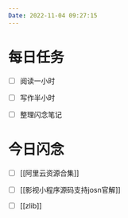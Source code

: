 ```yaml
---
Date: 2022-11-04 09:27:15
---
```


# 每日任务
- [ ] 阅读一小时
- [ ] 写作半小时
- [ ] 整理闪念笔记


# 今日闪念
- [ ] [[阿里云资源合集]]
- [ ] [[影视小程序源码支持josn官解]]
- [ ] [[zlib]]



